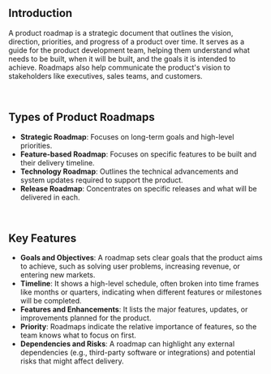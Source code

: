 ## Introduction

A product roadmap is a strategic document that outlines the vision, direction, priorities, and progress of a product over time. It serves as a guide for the product development team, helping them understand what needs to be built, when it will be built, and the goals it is intended to achieve. Roadmaps also help communicate the product's vision to stakeholders like executives, sales teams, and customers.

<br/>

## Types of Product Roadmaps

- **Strategic Roadmap**: Focuses on long-term goals and high-level priorities.
- **Feature-based Roadmap**: Focuses on specific features to be built and their delivery timeline.
- **Technology Roadmap**: Outlines the technical advancements and system updates required to support the product.
- **Release Roadmap**: Concentrates on specific releases and what will be delivered in each.

<br/>

## Key Features

- **Goals and Objectives**: A roadmap sets clear goals that the product aims to achieve, such as solving user problems, increasing revenue, or entering new markets.
- **Timeline**: It shows a high-level schedule, often broken into time frames like months or quarters, indicating when different features or milestones will be completed.
- **Features and Enhancements**: It lists the major features, updates, or improvements planned for the product.
- **Priority**: Roadmaps indicate the relative importance of features, so the team knows what to focus on first.
- **Dependencies and Risks**: A roadmap can highlight any external dependencies (e.g., third-party software or integrations) and potential risks that might affect delivery.

